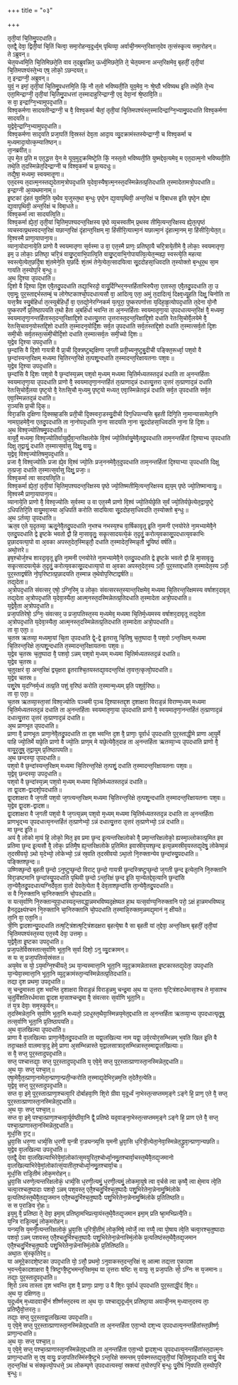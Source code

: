 +++
title = "०३"

+++

तृती᳘यां चि᳘तिमु᳘पदधाति॥  
एतद्वै᳘ देवा᳘ द्विती᳘यां चि᳘तिं चित्वा᳘ समा᳘रोहन्य᳘दूर्ध्व᳘म् पृथिव्या᳘ अर्वाची᳘नमन्त᳘रिक्षात्त᳘देव त᳘त्संस्कृ᳘त्य समा᳘रोहन्॥  
ते ऽब्रुवन्॥  
चेत᳘यध्वमि᳘ति चि᳘तिमिछते᳘ति वाव त᳘दब्रुवन्नित᳘ ऊर्ध्व᳘मिछते᳘ति ते᳘ चेत᳘यमाना अन्त᳘रिक्षमेव᳘ बृहतीं᳘ तृती᳘यां चि᳘तिमपश्यंस्ते᳘भ्य एष᳘ लोको᳘ ऽछन्दयत्॥  
त᳘ इन्द्राग्नी᳘ अब्रुवन्॥  
युवं᳘ न इमां᳘ तृती᳘यां चि᳘तिमु᳘पधत्तमि᳘ति किं᳘ नौ त᳘तो भविष्यती᳘ति युव᳘मेव᳘ नः श्रे᳘ष्ठौ भविष्यथ इ᳘ति तथे᳘ति ते᳘भ्य एता᳘मिन्द्राग्नी᳘ तृती᳘यां चि᳘तिमु᳘पाधत्तां त᳘स्मादाहुरिन्द्राग्नी᳘ एव᳘ देवा᳘नां श्रे᳘ष्ठावि᳘ति॥  
स वा᳘ इन्द्राग्नि᳘भ्यामुपद᳘धाति॥  
विश्व᳘कर्मणा सादयतीन्द्राग्नी᳘ च वै᳘ विश्व᳘कर्मा चैतां᳘ तृती᳘यां चि᳘तिमपश्यंस्त᳘स्मादिन्द्राग्नि᳘भ्यामु᳘पदधाति विश्व᳘कर्मणा सादयति॥  
य᳘द्वेवे᳘न्द्राग्नि᳘भ्यामुपद᳘धाति॥  
विश्व᳘कर्मणा साद᳘यति प्रजा᳘पतिं वि᳘स्रस्तं देव᳘ता आदा᳘य व्यु᳘दक्रामंस्तस्येन्द्राग्नी᳘ च विश्व᳘कर्मा च म᳘ध्यमादा᳘योत्क᳘म्यातिष्ठन्॥  
ता᳘नब्रवीत्॥  
उ᳘प मे᳘त प्र᳘ति म एत᳘द्धत्त ये᳘न मे यूय᳘मुद᳘क्रमिष्टे᳘ति किं᳘ नस्त᳘तो भविष्यती᳘ति युष्मद्देव᳘त्यमेव᳘ म एत᳘दात्म᳘नो भविष्यती᳘ति तथे᳘ति त᳘दस्मिन्नेत᳘दिन्द्राग्नी च विश्व᳘कर्मा च प्र᳘त्यदधुः॥  
तद्यै᳘षा᳘ मध्यमा᳘ स्वयमातृ᳘णा॥  
एत᳘दस्य त᳘दात्म᳘नस्तद्य᳘देताम᳘त्रोपद᳘धाति य᳘देवा᳘स्यैषा᳘त्म᳘नस्त᳘दस्मिन्नेतत्प्र᳘तिदधाति त᳘स्मादेतामत्रो᳘पदधाति॥  
इन्द्राग्नी अ᳘व्यथमानाम्॥  
इ᳘ष्टकां दृंहतं युवमि᳘ति य᳘थैव य᳘जुस्त᳘था ब᳘न्धुः पृष्ठे᳘न द्या᳘वापृथिवी᳘ अन्त᳘रिक्षं च वि᳘बाधस इ᳘ति पृष्ठे᳘न ह्ये᳘षा द्या᳘वापृथिवी᳘ अन्त᳘रिक्षं च विबा᳘धते॥  
विश्व᳘कर्मा त्वा सादयत्वि᳘ति॥  
विश्व᳘कर्मा ह्ये᳘तां᳘ तृती᳘यां चि᳘तिम᳘पश्यदन्त᳘रिक्षस्य पृष्ठे व्य᳘चस्वतीम् प्र᳘थस्व तीमि᳘त्यन्त᳘रिक्षस्य ह्ये᳘त᳘त्पृष्ठं व्यचस्वत्प्र᳘थस्वदन्त᳘रिक्षं यछान्त᳘रिक्षं दृंहान्त᳘रिक्षम् मा᳘ हिंसीरि᳘त्यात्मा᳘नं यछात्मा᳘नं दृंहात्मा᳘नम् मा᳘ हिंसीरि᳘त्येत᳘त्॥  
वि᳘श्वस्मै प्राणा᳘यापाना᳘य॥  
व्याना᳘योदानाये᳘ति प्राणो वै स्वयमातृणा स᳘र्वस्मा उ वा᳘ एत᳘स्मै प्राणः᳘ प्रतिष्ठा᳘यै चरि᳘त्राये᳘तीमे वै᳘ लोकाः᳘ स्वयमातृणा᳘ इम᳘ उ लोकाः᳘ प्रतिष्ठा᳘ चरि᳘त्रं वायु᳘ष्ट्वाभि᳘पात्वि᳘ति वायु᳘ष्ट्वाभि᳘गोपायत्वि᳘त्येत᳘न्मह्या᳘ स्वस्त्ये᳘ति महत्या स्वस्त्ये᳘त्येत᳘छर्दि᳘षा शं᳘तमेने᳘ति य᳘छर्दिः शं᳘तमं तेने᳘त्येत᳘त्सादयित्वा सू᳘ददोहसा᳘धिवदति त᳘स्योक्तो ब᳘न्धुर᳘थ सा᳘म गायति त᳘स्योप᳘रि ब᳘न्धुः॥  
अ᳘थ दि᳘श्या उ᳘पदधाति॥  
दि᳘शो वै दि᳘श्या दि᳘श एवै᳘तदु᳘पदधाति तद्या᳘भिरदो᳘ वायु᳘र्दिग्भिर᳘नन्तर्हिताभिरुपैत्ता᳘ एतास्ता᳘ एवै᳘तदु᳘पदधाति ता᳘ उ एवा᳘मूः᳘ पुर᳘स्ताद्दर्भस्तम्बं᳘ च लोगेष्टकाश्चो᳘पदधात्यसौ वा᳘ आदित्य᳘ एता᳘ अमुं त᳘दादित्यं᳘ दिक्ष्व᳘ध्यू᳘हति दिक्षु᳘ चिनोति ता यत्त᳘त्रैव स्यु᳘र्बहिर्धा त᳘त्स्युर्बहिर्धो᳘ वा᳘ एतद्यो᳘नेरग्निकर्म य᳘त्पुरा᳘ पुष्करपर्णात्ता य᳘दिहा᳘हृ᳘त्योपद᳘धाति त᳘देना यो᳘नौ पुष्करपर्णे प्र᳘तिष्ठापयति त᳘थो हैता अ᳘बहिर्धा भवन्ति ता अ᳘नन्तर्हिताः स्वयमातृणा᳘या उ᳘पदधात्यन्त᳘रिक्षं वै᳘ मध्यमा᳘ स्वयमातृणा᳘नन्तर्हितास्त᳘दन्त᳘रिक्षाद्दि᳘शो दधात्यु᳘त्तरा उ᳘त्तरास्त᳘दन्त᳘रिक्षाद्दि᳘शो दधाति रेतःसि᳘चोर्वे᳘लयेमे वै᳘ रेतःसि᳘चावन᳘योस्तद्दि᳘शो दधाति त᳘स्मादन᳘योर्दि᳘शः सर्व᳘त उ᳘पदधाति सर्व᳘तस्तद्दि᳘शो दधाति त᳘स्मात्सर्व᳘तो दि᳘शः समी᳘चीः सर्व᳘तस्त᳘त्समी᳘चीर्दि᳘शो दधाति त᳘स्मात्सर्व᳘तः समी᳘च्यो दि᳘शः॥  
य᳘द्वेव दि᳘श्या उपद᳘धाति॥  
छ᳘न्दांसि वै दि᳘शो गायत्री वै प्रा᳘ची दि᳘क्त्रष्टुब्द᳘क्षिणा ज᳘गती प्रती᳘च्यनुष्टुबु᳘दीची पङ्क्ति᳘रूर्ध्वा᳘ पश᳘वो वै छ᳘न्दांस्यन्त᳘रिक्षम् मध्यमा चि᳘तिरन्त᳘रिक्षे त᳘त्पशू᳘न्दधाति त᳘स्मादन्त᳘रिक्षायतनाः पश᳘वः॥  
य᳘द्वेव दि᳘श्या उपद᳘धाति॥  
छ᳘न्दांसि वै दि᳘शः पश᳘वो वै छ᳘न्दांस्य᳘न्नम् पश᳘वो म᳘ध्यम् मध्यमा चि᳘तिर्मध्यतस्तद᳘न्नं दधाति ता अ᳘नन्तर्हिताः स्वयमातृणा᳘या उ᳘पदधाति प्राणो वै᳘ स्वयमातृणा᳘नन्तर्हितं त᳘त्प्राणाद᳘न्नं दधात्यु᳘त्तरा उ᳘त्तरं त᳘त्प्राणाद᳘न्नं दधाति रेतःसि᳘चोर्वे᳘लया पृष्ट᳘यो वै᳘ रेतःसि᳘चौ म᳘ध्यमु पृष्ट᳘यो मध्यत᳘ एवा᳘स्मिन्नेतद᳘न्नं दधाति सर्व᳘त उ᳘पदधाति सर्व᳘त एवा᳘स्मिन्नतद᳘न्नं दधाति॥  
रा᳘ञ्यसि प्रा᳘ची दि᳘क्॥  
विरा᳘डसि द᳘क्षिणा दि᳘क्सम्रा᳘डसि प्रती᳘ची दि᳘क्स्वरा᳘डस्यु᳘दीची दिग᳘धिपत्न्यसि बृहती दिगि᳘ति ना᳘मान्यासामेता᳘नि नामग्रा᳘हमेवै᳘ना एतदु᳘पदधाति ता ना᳘नोपद᳘धाति ना᳘ना सादयति ना᳘ना सू᳘ददोहसा᳘धिवदति ना᳘ना हि दि᳘शः॥  
अ᳘थ विश्व᳘ज्योतिषमु᳘पदधाति॥  
वायुर्वै᳘ मध्यमा᳘ विश्व᳘ज्योतिर्वायुर्ह्ये᳘वा᳘न्तरिक्षलोके वि᳘श्वं ज्यो᳘तिर्वायु᳘मेवै᳘तदु᳘पदधाति ताम᳘नन्तर्हितां दि᳘श्याभ्य उ᳘पदधाति दिक्षु त᳘द्वायुं᳘ दधाति त᳘स्मात्स᳘र्वासु दिक्षु᳘ वायुः᳘॥  
य᳘द्वेव᳘ विश्व᳘ज्योतिषमुपद᳘धाति॥  
प्रजा वै᳘ विश्व᳘ज्योतिः प्रजा ह्ये᳘व वि᳘श्वं ज्यो᳘तिः प्रज᳘ननमेवै᳘त᳘दुपदधाति ताम᳘नन्तर्हितां दि᳘श्याभ्या उ᳘पदधाति दिक्षु त᳘त्प्रजा᳘ दधाति त᳘स्मात्स᳘र्वासु दिक्षु᳘ प्रजाः᳘॥  
विश्व᳘कर्मा त्वा सादयत्वि᳘ति॥  
विश्व᳘कर्मा ह्ये᳘तां᳘ तृती᳘यां चि᳘तिम᳘पश्यदन्त᳘रिक्षस्य पृष्ठे ज्यो᳘तिष्मतीमि᳘त्यन्त᳘रिक्षस्य ह्य᳘य᳘म् पृष्ठे ज्यो᳘तिष्मान्वायुः᳘॥  
वि᳘श्वस्मै प्राणा᳘यापाना᳘य॥  
व्यानाये᳘ति प्राणो वै᳘ विश्व᳘ज्योतिः स᳘र्वस्मा उ वा एत᳘स्मै प्राणो वि᳘श्वं ज्यो᳘तिर्यछे᳘ति स᳘र्वं ज्यो᳘तिर्यछे᳘त्येत᳘द्वायुष्टे᳘ ऽधिपतिरि᳘ति वायु᳘मवा᳘स्या अ᳘धिपतिं करोति सादयित्वा सू᳘ददोहसा᳘धिवदति त᳘स्योक्तो ब᳘न्धुः॥  
अ᳘थ ऽर्तव्या᳘ उ᳘पदधाति॥  
ऋत᳘व एते य᳘दृतव्या᳘ ऋतू᳘नेवै᳘तदु᳘पदधाति न᳘भश्च नभस्य᳘श्च वा᳘र्षिकावृतू इ᳘ति ना᳘मनी एनयोरेते ना᳘मभ्यामेवै᳘ने एतदु᳘पदधाति द्वे इ᳘ष्टके भवतो द्वौ हि मा᳘सावृतुः᳘ सकृ᳘त्सादयत्ये᳘कं त᳘दृतुं᳘ करोत्य᳘वकासू᳘पदधात्य᳘वकाभिः प्र᳘छादयत्या᳘पो वा अ᳘वका अपस्त᳘देत᳘स्मिन्नृतौ᳘ दधाति त᳘स्मादेत᳘स्मिन्नृतौ भू᳘यिष्ठं वर्षति॥  
अथो᳘त्तरे॥  
इष᳘श्चोर्ज᳘श्च शारदा᳘वृतू इ᳘ति ना᳘मनी एनयोरेते ना᳘मभ्यामेवै᳘ने एतदु᳘पदधाति द्वे इ᳘ष्टके भवतो द्वौ हि मा᳘सावृतुः᳘ सकृ᳘त्सादयत्ये᳘कं त᳘दृतुं᳘ करोत्य᳘वकासू᳘पदधात्या᳘पो वा अ᳘वका अपस्त᳘देत᳘स्य ऽर्तोः᳘ पुर᳘स्ताद्दधाति त᳘स्मादेत᳘स्य ऽर्तोः᳘ पुर᳘स्ताद्वर्षति नो᳘प᳘रिष्टात्प्र᳘छादयति त᳘स्मान्न त᳘थेवोप᳘रिष्टाद्वर्षति॥  
तद्य᳘देता॥  
अ᳘त्रोपद᳘धाति संवत्सर᳘ एषो᳘ ऽग्नि᳘रिम᳘ उ लोकाः᳘ संवत्सरस्त᳘स्यान्त᳘रिक्षमेव᳘ मध्यमा चि᳘तिरन्त᳘रिक्षमस्य वर्षाशर᳘दावृत् तद्य᳘देता अ᳘त्रोपद᳘धाति य᳘देवा᳘स्यैता᳘ आत्म᳘नस्त᳘दस्मिन्नेतत्प्र᳘तिदधाति त᳘स्मादेता अत्रो᳘पदधाति॥  
य᳘द्वेवै᳘ता अ᳘त्रोपद᳘धाति॥  
प्रजा᳘पतिरेषो᳘ ऽग्निः᳘ संवत्सर᳘ उ प्रजा᳘पतिस्त᳘स्य म᳘ध्यमेव᳘ मध्यमा चि᳘तिर्म᳘ध्यमस्य वर्षाशर᳘दावृतू तद्य᳘देता अ᳘त्रोपद᳘धाति य᳘देवा᳘स्यैता᳘ आत्म᳘नस्त᳘दस्मिन्नेतत्प्र᳘तिदधाति त᳘स्मादेता अत्रो᳘पदधाति॥  
ता वा᳘ एताः᳘॥  
च᳘तस्र ऋतव्या᳘ मध्यमा᳘यां चि᳘ता उ᳘पदधाति द्वे᳘-द्वे इ᳘तरासु चि᳘तिषु च᳘तुष्पादा वै᳘ पश᳘वो ऽन्त᳘रिक्षम् मध्यमा चि᳘तिरन्त᳘रिक्षे त᳘त्पशू᳘न्दधाति त᳘स्मादन्त᳘रिक्षायतनाः पश᳘वः॥  
य᳘द्वेव च᳘तस्रः च᳘तुष्पादा वै᳘ पशवो᳘ ऽन्नम् पश᳘वो म᳘ध्यम् मध्यमा चि᳘तिर्मध्यतस्तद᳘न्नं दधाति॥  
य᳘द्वेव च᳘तस्रः॥  
च᳘तुरक्षरं वा᳘ अन्त᳘रिक्षं द्व्य᳘क्षरा इ᳘तराश्चि᳘तयस्तद्या᳘वदन्त᳘रिक्षं ता᳘वत्त᳘त्कृत्वो᳘पदधाति॥  
य᳘द्वेव चतस्रः॥  
पशु᳘रेष य᳘दग्निर्म᳘ध्यं तत्प्र᳘ति पशुं व᳘रिष्ठं करोति त᳘स्मान्म᳘ध्यम् प्र᳘ति पशुर्व᳘रिष्ठः॥  
ता वा᳘ एताः᳘॥  
च᳘तस्र ऋतव्या᳘स्ता᳘सां विश्व᳘ज्योतिः पञ्चमी प᳘ञ्च दि᳘श्यास्तद्द᳘श द᳘शाक्षरा विराड᳘न्नं विराण्म᳘ध्यम् मध्यमा चि᳘तिर्मध्यतस्तद᳘न्नं दधाति ता अ᳘नन्तर्हिताः स्वयमातृणा᳘या उ᳘पदधाति प्राणो वै᳘ स्वयमातृणा᳘नन्तर्हितं त᳘त्प्राणाद᳘न्नं दधात्यु᳘त्तरा उ᳘त्तरं त᳘त्प्राणाद᳘न्नं दधाति॥  
अ᳘थ प्राणभृ᳘त उ᳘पदधाति॥  
प्राणा वै᳘ प्राणभृ᳘तः प्राणा᳘नेवै᳘तदु᳘पदधाति ता द᳘श भवन्ति द᳘श वै᳘ प्राणाः᳘ पूर्वार्ध उ᳘पदधाति पुर᳘स्ताद्धी᳘मे प्राणा आ᳘युर्मे पाहि ज्यो᳘तिर्मे यछे᳘ति प्राणो वै ज्यो᳘तिः प्राण᳘म् मे यछे᳘त्येवै᳘त᳘दाह ता अ᳘नन्तर्हिता ऋतव्या᳘भ्य उ᳘पदधाति प्राणो वै᳘ वायु᳘रृतु᳘षु त᳘द्वायुम् प्र᳘तिष्ठापयति॥  
अ᳘थ छन्दस्या᳘ उ᳘पदधाति॥  
पश᳘वो वै छ᳘न्दांस्यन्त᳘रिक्षम् मध्यमा चि᳘तिरन्त᳘रिक्षे त᳘त्पशुं᳘ दधाति त᳘स्मादन्त᳘रिक्षायतनाः पश᳘वः॥  
य᳘द्वेव᳘ छन्दस्या᳘ उपद᳘धाति॥  
पश᳘वो वै छ᳘न्दांस्य᳘न्न्म् पश᳘वो म᳘ध्यम् मध्यमा चि᳘तिर्मध्यतस्तद᳘न्नं दधाति॥  
ता द्वा᳘दश-द्वादशो᳘पदधाति॥  
द्वा᳘दशाक्षरा वै ज᳘गती पश᳘वो ज᳘गत्यन्त᳘रिक्षम् मध्यमा चि᳘तिरन्त᳘रिक्षे त᳘त्पशू᳘न्दधाति त᳘स्मादन्त᳘रिक्षायतनाः पश᳘वः॥  
य᳘द्वेव द्वा᳘दश-द्वादश॥  
द्वा᳘दशाक्षरा वै ज᳘गती पश᳘वो वै ज᳘गत्य᳘न्नम् पश᳘वो म᳘ध्यम् मध्यमा चि᳘तिर्मध्यतस्तद᳘न्न दधाति ता अ᳘नन्तर्हिताः प्राणभृ᳘द्भ्य उ᳘पदधात्य᳘नन्तर्हितं त᳘त्प्राणेभ्यो᳘ ऽन्नं दधात्यु᳘त्तरा उ᳘त्तरं त᳘त्प्राणेभ्यो᳘ ऽन्नं दधाति॥  
मा छ᳘न्द इ᳘ति॥  
अयं वै᳘ लोको मा᳘यं हि᳘ लोको᳘ मित᳘ इव प्रमा छ᳘न्द इ᳘त्यन्तरिक्षलोको वै᳘ प्रमा᳘न्तरिक्षलोको᳘ ह्यस्मा᳘ल्लोकात्प्र᳘मित इव प्रतिमा छ᳘न्द इ᳘त्यसौ वै᳘ लोकः᳘ प्रतिमै᳘ष ह्य᳘न्तरिक्षलोके प्र᳘तिमित इवास्रीव᳘यश्छ᳘न्द इत्य᳘न्नमस्रीव᳘यस्तद्य᳘देषु᳘ लोकेष्व᳘न्नं त᳘दस्रीवयो᳘ ऽथो य᳘देभ्यो᳘ लोकेभ्यो᳘ ऽन्नं स्र᳘वति त᳘दस्रीवयो ऽथा᳘तो नि᳘रुक्तान्येव छ᳘न्दांस्यु᳘पदधाति॥  
पङ्क्तिश्छ᳘न्दः॥  
उष्णिक्छ᳘न्दो बृहती छ᳘न्दो ऽनुष्टुप्छ᳘न्दो विराट् छ᳘न्दो गायत्री छ᳘न्दस्त्रिष्टुप्छ᳘न्दो ज᳘गती छ᳘न्द इ᳘त्येता᳘नि नि᳘रुक्तानि विरा᳘डष्टमानि छ᳘न्दांस्यु᳘पदधाति पृथिवी छ᳘न्दो ऽन्त᳘रिक्षं छ᳘न्द इ᳘ति या᳘न्येतद्देव᳘त्यानि छ᳘न्दांसि ता᳘न्येवै᳘तदु᳘पदधात्यग्निर्देव᳘ता वा᳘तो देवते᳘त्येता वै᳘ देव᳘ताश्छ᳘न्दांसि ता᳘न्येवै᳘तदु᳘पदधाति॥  
स वै नि᳘रुक्तानि चा᳘निरुक्तानि चो᳘पदधाति॥  
स यत्स᳘र्वाणि नि᳘रुक्तान्युपा᳘धास्यद᳘न्तवद्धा᳘न्नमभविष्यद᳘क्षेष्यत हा᳘थ यत्स᳘र्वाण्य᳘निरुक्तानि परो᳘ ऽक्षं हा᳘न्नमभविष्यन्न᳘ हैनद᳘द्रक्ष्यंश्चन नि᳘रुक्तानि चा᳘निरुक्तानि चो᳘पदधाति त᳘स्मान्नि᳘रुक्तम᳘न्नमद्य᳘मानं न᳘ क्षीयते॥  
ता᳘नि वा᳘ एता᳘नि॥  
त्री᳘णि द्वादशान्यु᳘पदधाति तत्ष᳘ट्त्रिंशत्ष᳘ट्त्रिंशदक्षरा बृहत्ये᳘षा वै सा बृहती यां त᳘द्देवा᳘ अन्त᳘रिक्षम् बृहतीं᳘ तृती᳘यां चि᳘तिमपश्यंस्त᳘स्या एत᳘स्यै देवा᳘ उत्तमाः᳘॥  
य᳘द्वेवै᳘ता इ᳘ष्टका उपद᳘धाति॥  
प्रजा᳘पतेर्विस्रस्तात्स᳘र्वाणि भूता᳘नि स᳘र्वा दिशो᳘ ऽनु व्यु᳘दक्रामन्॥  
स यः स᳘ प्रजा᳘पतिर्व्य᳘स्रंसत॥  
अय᳘मेव स यो᳘ ऽय᳘मग्नि᳘श्चीयते᳘ ऽथ या᳘न्यस्मात्ता᳘नि भूता᳘नि व्युद᳘क्रामन्नेतास्ता इ᳘ष्टकास्तद्य᳘देता᳘ उपद᳘धाति या᳘न्येवा᳘स्मात्ता᳘नि भूता᳘नि व्युद᳘क्रामंस्ता᳘न्यस्मिन्नेतत्प्र᳘तिदधाति॥  
तद्या द᳘श प्रथमा᳘ उपद᳘धाति॥  
स᳘ चन्द्र᳘मास्ता द᳘श भवन्ति द᳘शाक्षरा विराड᳘न्नं विराड᳘न्नमु चन्द्र᳘मा अ᳘थ या उ᳘त्तराः ष᳘ट्त्रिंशदर्धमासा᳘श्च ते मा᳘साश्च च᳘तुर्विंशतिरर्धमासा द्वा᳘दश मा᳘साश्चन्द्र᳘मा वै᳘ संवत्सरः स᳘र्वाणि भूता᳘नि॥  
तं य᳘त्र देवाः᳘ सम᳘स्कुर्वन्॥  
त᳘दस्मिन्नेता᳘नि स᳘र्वाणि भूता᳘नि मध्यतो᳘ ऽदधुस्त᳘थैवा᳘स्मिन्नय᳘मेत᳘द्दधाति ता अ᳘नन्तर्हिता ऋतव्या᳘भ्य उ᳘पदधात्यृतु᳘षु तत्स᳘र्वाणि भूता᳘नि प्र᳘तिष्ठापयति॥  
अ᳘थ वा᳘लखिल्या उ᳘पदधाति॥  
प्राणा वै वा᳘लखिल्याः प्राणा᳘नेवै᳘तदु᳘पदधाति ता यद्वा᳘लखिल्या नाम यद्वा᳘ उर्व᳘रयोर᳘सम्भिन्नम् भ᳘वति खिल इ᳘ति वै तदा᳘चक्षते वालमात्रा᳘दु हेमे᳘ प्राणा अ᳘सम्भिन्नास्ते य᳘द्वालसात्राद᳘सम्भिन्नास्त᳘स्माद्वा᳘लखिल्याः॥  
स वै᳘ सप्त᳘ पुर᳘स्तादुपद᳘धाति॥  
सप्त᳘ पश्चात्तद्याः᳘ सप्त᳘ पुर᳘स्तादुपद᳘धाति य᳘ एवे᳘मे᳘ सप्त᳘ पुर᳘स्तात्प्राणास्ता᳘नस्मिन्नेत᳘द्दधाति॥  
अ᳘थ याः᳘ सप्त᳘ पश्चा᳘त्॥  
एषा᳘मेवै᳘त᳘त्प्राणा᳘नामेता᳘न्प्राणा᳘न्प्रती᳘न्करोति त᳘स्माद्य᳘देभिर᳘न्नम᳘त्ति त᳘देतैर᳘त्येति॥  
य᳘द्वेव᳘ सप्त᳘ पुर᳘स्तादुपद᳘धाति॥  
सप्त वा᳘ इमे᳘ पुर᳘स्तात्प्राणा᳘श्चत्वा᳘रि दोर्बाहवा᳘णि शि᳘रो ग्रीवा य᳘दूर्ध्वं ना᳘भेस्त᳘त्सप्तमम᳘ङ्गे ऽङ्गे हि᳘ प्राण᳘ एते वै᳘ सप्त᳘ पुर᳘स्तात्प्राणास्ता᳘नस्मिन्नेत᳘द्दधाति॥  
अ᳘थ याः᳘ सप्त᳘ पश्चा᳘त्॥  
सप्त वा᳘ इमे᳘ पश्चा᳘त्प्राणा᳘श्चत्वा᳘र्यूर्वष्ठीवा᳘नि द्वै᳘ प्रतिष्ठे यद᳘वाङ्ना᳘भेस्त᳘त्सप्तमम᳘ङ्गे ऽङ्गे हि᳘ प्राण एते वै᳘ सप्त᳘ पश्चा᳘त्प्राणास्ता᳘नस्मिन्नेत᳘द्दधाति॥  
मूर्धा᳘सि रा᳘ट्॥  
ध्रुवा᳘सि धरु᳘णा धर्त्र्य᳘सि ध᳘रणी य᳘न्त्री रा᳘ड्यन्त्र्य᳘सि य᳘मनी ध्रुवा᳘सि ध᳘रित्री᳘त्येता᳘नेवा᳘स्मिन्नेत᳘द्ध्रुवा᳘न्प्राणा᳘न्यछति॥  
य᳘द्वेव वा᳘लखिल्या उपद᳘धाति॥  
एतद्वै᳘ देवा वा᳘लखिल्याभिरेवे᳘मां᳘लोकांत्स᳘मयुरित᳘श्चोर्ध्वा᳘नमु᳘तश्चार्वा᳘चस्त᳘थैवै᳘तद्य᳘जमानो वा᳘लखिल्याभिरेवे᳘मां᳘लोकांत्सं᳘यातीत᳘श्चोर्ध्वा᳘नमु᳘तश्चार्वा᳘चः॥  
मूर्धा᳘सि राडि᳘तीमं लोक᳘मरोहन्॥  
ध्रुवा᳘सि धरुणे᳘त्यन्तरिक्षलोकं᳘ धर्त्र्य᳘सि ध᳘रणी᳘त्यमुं᳘ ध᳘रणी᳘त्यमुं᳘ लोकमा᳘युषे त्वा व᳘र्चसे त्वा कृष्यै᳘ त्वा क्षे᳘माय त्वे᳘ति चत्वा᳘रश्चतुष्पादाः पशवो᳘ ऽन्नम् पश᳘वस्त᳘ एतै᳘श्चतु᳘र्भिश्च᳘तुष्पादैः पशु᳘भिरेतेना᳘न्नेनामु᳘ष्मिंलोके प्र᳘त्यतिष्ठंस्त᳘थैवै᳘तद्य᳘जमान एतै᳘श्चतु᳘र्भिश्च᳘तुष्पादैः पशु᳘भिरेतेना᳘न्नेनामु᳘ष्मिंलोके प्र᳘तितिष्ठति॥  
स स प᳘राङिव रो᳘हः॥  
इय᳘मु वै᳘ प्रतिष्ठा ते᳘ देवा᳘ इमा᳘म् प्रतिष्ठा᳘मभिप्रत्या᳘यंस्त᳘थै᳘वैतद्य᳘जमान इमा᳘म् प्रति ष्हा᳘मभिप्रत्यै᳘ति॥  
य᳘न्त्रि राडि᳘त्यमुं᳘ लोक᳘मरोहन्॥  
यन्त्र्य᳘सि य᳘मनी᳘त्यन्तरिक्षलोकं᳘ ध्रुवा᳘सि ध᳘रित्री᳘तीमं᳘ लोक᳘मिषे᳘ त्वोर्जे᳘ त्वा रय्यै᳘ त्वा पो᳘षाय त्वे᳘ति चत्वा᳘रश्च᳘तुष्पादाः पशवो᳘ ऽन्नम् पशवस्त᳘ एतै᳘श्चतु᳘र्भिश्च᳘तुष्पादैः पशु᳘भिरेतेना᳘न्नेनास्मिं᳘लोके प्र᳘त्यतिष्ठंस्त᳘थैवै᳘तद्य᳘जमान एतै᳘श्चतु᳘र्भिश्च᳘तुष्पादैः पशु᳘भिरेतेना᳘न्नेनास्मिं᳘लोके प्र᳘तितिष्ठति॥  
अथा᳘तः सं᳘स्कृतिरेव᳘॥  
या अमूरे᳘कादशे᳘ष्टका उपद᳘धाति यो᳘ ऽसौ᳘ प्रथमो᳘ ऽनुवाकस्त᳘दन्त᳘रिक्षं स᳘ आत्मा तद्यत्ता ए᳘कादश भ᳘वन्त्ये᳘कादशाक्षरा वै᳘ त्रिष्टुप्त्रै᳘ष्टुभमन्त᳘रिक्षम᳘थ या उ᳘त्तराः षष्टिः स᳘ वायुः स᳘ प्रजा᳘पतिः सो᳘ ऽग्निः स य᳘जमानः॥  
तद्याः᳘ पुर᳘स्तादुपद᳘धाति॥  
शि᳘रो ऽस्य तास्ता द᳘श भवन्ति द᳘श वै᳘ प्राणाः᳘ प्राणा᳘ उ वै शि᳘रः पूर्वार्ध उ᳘पदधाति पुर᳘स्ताद्धी᳘दं शि᳘रः॥  
अ᳘थ या᳘ दक्षिणतः᳘॥  
य᳘दूर्ध्वम् म᳘ध्यादवाची᳘नं शीर्ष्णस्त᳘दस्य ता अ᳘थ याः᳘ पश्चाद्य᳘दूर्ध्व᳘म् प्रतिष्ठा᳘या अवाची᳘नम् म᳘ध्यात्त᳘दस्य ताः᳘ प्रतिष्ठै᳘वो᳘त्तरतः᳘॥  
तद्याः᳘ सप्त᳘ पुर᳘स्ताद्वा᳘लखिल्या उपद᳘धाति॥  
य᳘ एवे᳘मे᳘ सप्त᳘ पुर᳘स्तात्प्राणास्ता᳘नस्मिन्नेत᳘द्दधाति ता अ᳘नन्तर्हिता एता᳘भ्यो दश᳘भ्य उ᳘पदधात्य᳘नन्तर्हितांस्त᳘छीर्ष्णः᳘ प्राणा᳘न्दधाति॥  
अ᳘थ याः᳘ सप्त᳘ पश्चा᳘त्॥  
य᳘ एवे᳘मे᳘ सप्त᳘ पश्चा᳘त्प्राणास्ता᳘नस्मिन्नेत᳘द्दधाति ता अ᳘नन्तर्हिता एता᳘भ्यो द्वादश᳘भ्य उ᳘पदधात्य᳘नन्तर्हितांस्त᳘दात्म᳘नः प्राणा᳘न्दधाति स᳘ एष᳘ वायुः᳘ प्रजा᳘पतिरस्मिंस्त्रै᳘ष्टुभे ऽन्त᳘रिक्षे समन्तम् प᳘र्यक्नस्तद्य᳘त्तृती᳘यां चि᳘तिमुपद᳘धाति वायुं᳘ चैव त᳘दन्त᳘रिक्षं च संक्कृत्यो᳘पधत्ते᳘ ऽथ लोकम्पृणे उ᳘पदधात्यस्यां᳘ स्रक्त्यां त᳘योरुप᳘रि ब᳘न्धुः पु᳘रीषं नि᳘वपति त᳘स्योप᳘रि ब᳘न्धुः॥  

